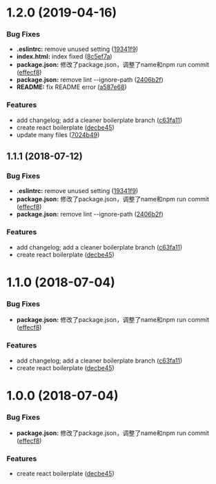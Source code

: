 # 1.2.0 (2019-04-16)


### Bug Fixes

* **.eslintrc:** remove unused setting ([19341f9](https://github.com/deemoding/React-boilerplate/commit/19341f9))
* **index.html:** index fixed ([8c5ef7a](https://github.com/deemoding/React-boilerplate/commit/8c5ef7a))
* **package.json:** 修改了package.json，调整了name和npm run commit ([effecf8](https://github.com/deemoding/React-boilerplate/commit/effecf8))
* **package.json:** remove lint --ignore-path ([2406b2f](https://github.com/deemoding/React-boilerplate/commit/2406b2f))
* **README:** fix README error ([a587e68](https://github.com/deemoding/React-boilerplate/commit/a587e68))


### Features

* add changelog; add a cleaner boilerplate branch ([c63fa11](https://github.com/deemoding/React-boilerplate/commit/c63fa11))
* create react boilerplate ([decbe45](https://github.com/deemoding/React-boilerplate/commit/decbe45))
* update many files ([7024b49](https://github.com/deemoding/React-boilerplate/commit/7024b49))



<a name="1.1.1"></a>
## 1.1.1 (2018-07-12)


### Bug Fixes

* **.eslintrc:** remove unused setting ([19341f9](https://github.com/D-e-e-m-o/React-boilerplate/commit/19341f9))
* **package.json:** 修改了package.json，调整了name和npm run commit ([effecf8](https://github.com/D-e-e-m-o/React-boilerplate/commit/effecf8))
* **package.json:** remove lint --ignore-path ([2406b2f](https://github.com/D-e-e-m-o/React-boilerplate/commit/2406b2f))


### Features

* add changelog; add a cleaner boilerplate branch ([c63fa11](https://github.com/D-e-e-m-o/React-boilerplate/commit/c63fa11))
* create react boilerplate ([decbe45](https://github.com/D-e-e-m-o/React-boilerplate/commit/decbe45))



<a name="1.1.0"></a>
# 1.1.0 (2018-07-04)


### Bug Fixes

* **package.json:** 修改了package.json，调整了name和npm run commit ([effecf8](https://github.com/D-e-e-m-o/React-boilerplate/commit/effecf8))


### Features

* add changelog; add a cleaner boilerplate branch ([c63fa11](https://github.com/D-e-e-m-o/React-boilerplate/commit/c63fa11))
* create react boilerplate ([decbe45](https://github.com/D-e-e-m-o/React-boilerplate/commit/decbe45))



<a name="1.0.0"></a>
# 1.0.0 (2018-07-04)


### Bug Fixes

* **package.json:** 修改了package.json，调整了name和npm run commit ([effecf8](https://github.com/D-e-e-m-o/React-boilerplate/commit/effecf8))


### Features

* create react boilerplate ([decbe45](https://github.com/D-e-e-m-o/React-boilerplate/commit/decbe45))



